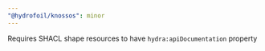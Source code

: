```yaml
---
"@hydrofoil/knossos": minor
---
```


Requires SHACL shape resources to have `hydra:apiDocumentation` property
